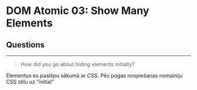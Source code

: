# DOM Atomic 03: Show Many Elements

## Questions

---

> How did you go about hiding elements initially?

Elementus es paslēpu sākumā ar CSS. Pēc pogas nospiešanas nomainīju CSS stilu uz "initial"